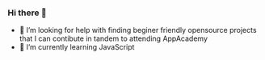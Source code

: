 ### Hi there 👋
- 🤔 I’m looking for help with finding beginer friendly opensource projects that I can contibute in tandem to attending AppAcademy 
- 🌱 I’m currently learning JavaScript


<!--
**elya-le/elya-le** is a ✨ _special_ ✨ repository because its `README.md` (this file) appears on your GitHub profile.

Here are some ideas to get you started:

- 🔭 I’m currently working on ...
- 🌱 I’m currently learning ...
- 👯 I’m looking to collaborate on ...
- 🤔 I’m looking for help with ...
- 💬 Ask me about ...
- 📫 How to reach me: ...
- 😄 Pronouns: ...
- ⚡ Fun fact: ...
-->
